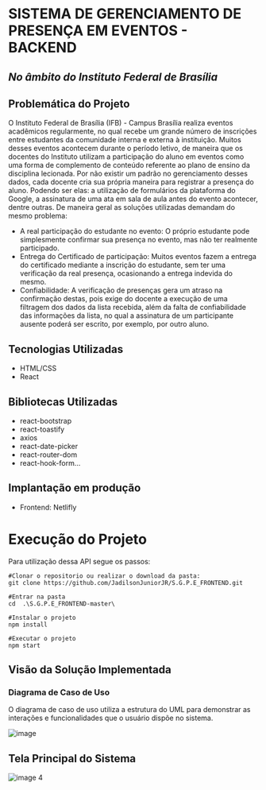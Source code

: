 # **SISTEMA DE GERENCIAMENTO DE PRESENÇA EM EVENTOS - BACKEND**
## *No âmbito do Instituto Federal de Brasília*
## **Problemática do Projeto** 

O Instituto Federal de Brasília (IFB) - Campus Brasília realiza eventos acadêmicos regularmente, no qual recebe um grande número de inscrições entre estudantes da comunidade interna e externa à instituição. Muitos desses eventos acontecem durante o período letivo, de maneira que os docentes do Instituto utilizam a participação do aluno em eventos como uma forma de complemento de conteúdo referente ao plano de ensino da disciplina lecionada. Por não existir um padrão no gerenciamento desses dados, cada docente cria sua própria maneira para registrar a presença do aluno. Podendo ser elas: a utilização de formulários da plataforma do Google, a assinatura de uma ata em sala de aula antes do evento acontecer, dentre outras. 
De maneira geral as soluções utilizadas demandam do mesmo problema:
- A real participação do estudante no evento: O próprio estudante pode simplesmente confirmar sua presença no evento, mas não ter realmente participado.
- Entrega do Certificado de participação: Muitos eventos fazem a entrega do certificado mediante a inscrição do estudante, sem ter uma verificação da real presença, ocasionando a entrega indevida do mesmo.
- Confiabilidade: A verificação de presenças gera um atraso na confirmação destas, pois exige do docente a execução de uma filtragem dos dados da lista recebida, além da falta de confiabilidade das informações da lista, no qual a assinatura de um participante ausente poderá ser escrito, por exemplo, por outro aluno.

## Tecnologias Utilizadas ##
- HTML/CSS
- React

## Bibliotecas Utilizadas ##
- react-bootstrap
- react-toastify
- axios
- react-date-picker
- react-router-dom
- react-hook-form...


## Implantação em produção ##
- Frontend: Netlifly

# Execução do Projeto #
Para utilização dessa API segue os passos: 
```
#Clonar o repositorio ou realizar o download da pasta: 
git clone https://github.com/JadilsonJuniorJR/S.G.P.E_FRONTEND.git

#Entrar na pasta
cd  .\S.G.P.E_FRONTEND-master\

#Instalar o projeto
npm install

#Executar o projeto
npm start
```

## Visão da Solução Implementada ##
### Diagrama de Caso de Uso ###
O diagrama de caso de uso utiliza a estrutura do UML para demonstrar as interações e funcionalidades que o usuário dispõe no sistema.

![image](https://github.com/JadilsonJuniorJR/S.G.P.E_FRONTEND/assets/104590503/9b4cc052-0cc4-47da-ab8d-956e8ec40321)


## Tela Principal do Sistema ##
![image 4](https://github.com/JadilsonJuniorJR/S.G.P.E_FRONTEND/assets/104590503/6c022181-7668-4a94-95fb-61a06b7e1d44)



